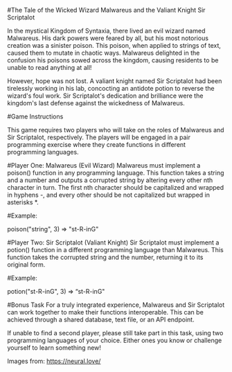 #The Tale of the Wicked Wizard Malwareus and the Valiant Knight Sir Scriptalot

In the mystical Kingdom of Syntaxia, there lived an evil wizard named Malwareus. His dark powers were feared by all, but his most notorious creation was a sinister poison. This poison, when applied to strings of text, caused them to mutate in chaotic ways. Malwareus delighted in the confusion his poisons sowed across the kingdom, causing residents to be unable to read anything at all!

However, hope was not lost. A valiant knight named Sir Scriptalot had been tirelessly working in his lab, concocting an antidote potion to reverse the wizard's foul work. Sir Scriptalot's dedication and brilliance were the kingdom's last defense against the wickedness of Malwareus.

#Game Instructions 

This game requires two players who will take on the roles of Malwareus and Sir Scriptalot, respectively. The players will be engaged in a pair programming exercise where they create functions in different programming languages.

#Player One: 
Malwareus (Evil Wizard) Malwareus must implement a poison() function in any programming language. This function takes a string and a number and outputs a corrupted string by altering every other nth character in turn. The first nth character should be capitalized and wrapped in hyphens -, and every other should be not capitalized but wrapped in asterisks *.

#Example:

poison("string", 3) => "st-R-inG"

#Player Two: 
Sir Scriptalot (Valiant Knight) Sir Scriptalot must implement a potion() function in a different programming language than Malwareus. This function takes the corrupted string and the number, returning it to its original form.

#Example:

potion("st-R-inG", 3) => “st-R-inG"

#Bonus Task 
For a truly integrated experience, Malwareus and Sir Scriptalot can work together to make their functions interoperable. This can be achieved through a shared database, text file, or an API endpoint.

If unable to find a second player, please still take part in this task, using two programming languages of your choice. Either ones you know or challenge yourself to learn something new!

Images from: https://neural.love/
